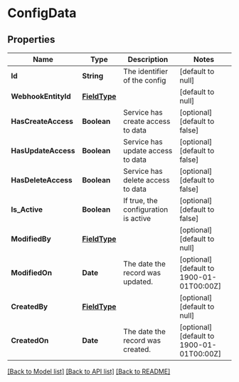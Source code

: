 # ConfigData
## Properties

| Name | Type | Description | Notes |
|------------ | ------------- | ------------- | -------------|
| **Id** | **String** | The identifier of the config | [default to null] |
| **WebhookEntityId** | [**FieldType**](FieldType.md) |  | [default to null] |
| **HasCreateAccess** | **Boolean** | Service has create access to data | [optional] [default to false] |
| **HasUpdateAccess** | **Boolean** | Service has update access to data | [optional] [default to false] |
| **HasDeleteAccess** | **Boolean** | Service has delete access to data | [optional] [default to false] |
| **Is\_Active** | **Boolean** | If true, the configuration is active | [optional] [default to false] |
| **ModifiedBy** | [**FieldType**](FieldType.md) |  | [optional] [default to null] |
| **ModifiedOn** | **Date** | The date the record was updated. | [optional] [default to 1900-01-01T00:00Z] |
| **CreatedBy** | [**FieldType**](FieldType.md) |  | [optional] [default to null] |
| **CreatedOn** | **Date** | The date the record was created. | [optional] [default to 1900-01-01T00:00Z] |

[[Back to Model list]](../README.md#documentation-for-models) [[Back to API list]](../README.md#documentation-for-api-endpoints) [[Back to README]](../README.md)

